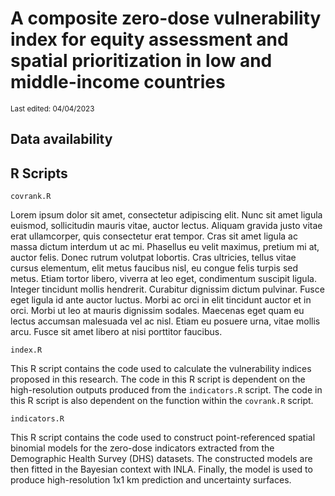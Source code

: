 # A composite zero-dose vulnerability index for equity assessment and spatial prioritization in low and middle-income countries
<sub>Last edited: 04/04/2023</sub>

## Data availability

## R Scripts

`covrank.R`

Lorem ipsum dolor sit amet, consectetur adipiscing elit. Nunc sit amet ligula euismod, sollicitudin mauris vitae, auctor lectus. Aliquam gravida justo vitae erat ullamcorper, quis consectetur erat tempor. Cras sit amet ligula ac massa dictum interdum ut ac mi. Phasellus eu velit maximus, pretium mi at, auctor felis. Donec rutrum volutpat lobortis. Cras ultricies, tellus vitae cursus elementum, elit metus faucibus nisl, eu congue felis turpis sed metus. Etiam tortor libero, viverra at leo eget, condimentum suscipit ligula. Integer tincidunt mollis hendrerit. Curabitur dignissim dictum pulvinar. Fusce eget ligula id ante auctor luctus. Morbi ac orci in elit tincidunt auctor et in orci. Morbi ut leo at mauris dignissim sodales. Maecenas eget quam eu lectus accumsan malesuada vel ac nisl. Etiam eu posuere urna, vitae mollis arcu. Fusce sit amet libero at nisi porttitor faucibus.


`index.R`

This R script contains the code used to calculate the vulnerability indices proposed in this research. The code in this R script is dependent on the high-resolution outputs produced from the `indicators.R` script. The code in this R script is also dependent on the function within the `covrank.R` script.

`indicators.R`

This R script contains the code used to construct point-referenced spatial binomial models for the zero-dose indicators extracted from the Demographic Health Survey (DHS) datasets. The constructed models are then fitted in the Bayesian context with INLA. Finally, the model is used to produce high-resolution 1x1 km prediction and uncertainty surfaces.
